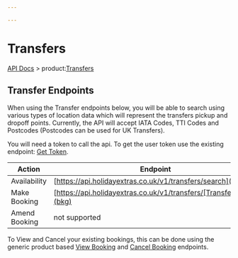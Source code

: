 ```yaml
---

---
```


# Transfers

[API Docs](/hxapi/) > product:[Transfers](index)

## Transfer Endpoints

When using the Transfer endpoints below, you will be able to search using various types of location data which will represent the transfers pickup and dropoff points. Currently, the API will accept IATA Codes, TTI Codes and Postcodes (Postcodes can be used for UK Transfers).

You will need a token to call the api. To get the user token use the existing endpoint: [Get Token](https://docs.holidayextras.co.uk/hxapi/usertoken/).


 | Action                     | Endpoint                                                                     | Method |
 | ------                     | --------                                                                     | ------ |
 | Availability               | [https://api.holidayextras.co.uk/v1/transfers/search](av)                    | GET    |
 | Make Booking               | [https://api.holidayextras.co.uk/v1/transfers/[TransferCode]](bkg)           | POST   |
 | Amend Booking              | not supported                                                                |   -    |

To View and Cancel your existing bookings, this can be done using the generic product based [View Booking](/hxapi/viewamendcancel/view/) and [Cancel Booking](/hxapi/viewamendcancel/cancel/) endpoints.


